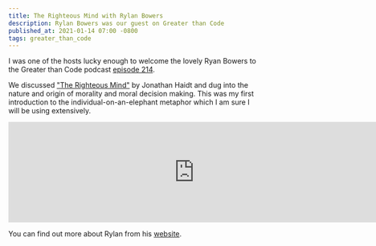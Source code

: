 ```yaml
---
title: The Righteous Mind with Rylan Bowers
description: Rylan Bowers was our guest on Greater than Code
published_at: 2021-01-14 07:00 -0800
tags: greater_than_code
---
```


I was one of the hosts lucky enough to welcome the lovely Ryan Bowers to the
Greater than Code podcast [episode 214](https://www.greaterthancode.com/the-righteous-mind).

We discussed ["The Righteous Mind"](https://righteousmind.com) by Jonathan Haidt
and dug into the nature and origin of morality and moral decision making. This
was my first introduction to the individual-on-an-elephant metaphor which I am
sure I will be using extensively.

<iframe src="https://player.fireside.fm/v2/nERs6yQ-+IC-GEYVh?theme=dark" width="740" height="200" frameborder="0" scrolling="no"></iframe>

You can find out more about Rylan from his [website](https://rylanbowers.com).
